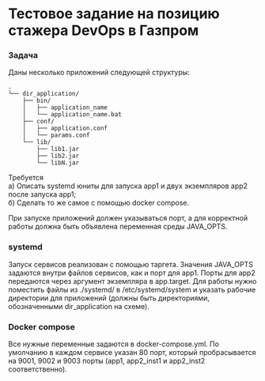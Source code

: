 # Тестовое задание на позицию стажера DevOps в Газпром

### Задача

Даны несколько приложений следующей структуры:

```
.
└── dir_application/
    ├── bin/
    │   ├── application_name
    │   └── application_name.bat
    ├── conf/
    │   ├── application.conf
    │   └── params.conf
    └── lib/
        ├── lib1.jar
        ├── lib2.jar
        └── libN.jar
```

Требуется  
а) Описать systemd юниты для запуска app1 и двух экземпляров app2 после запуска app1;  
б) Сделать то же самое с помощью docker compose.

При запуске приложений должен указываться порт, а для корректной работы должна быть объявлена переменная среды JAVA_OPTS.

### systemd

Запуск сервисов реализован с помощью таргета. Значения JAVA_OPTS задаются внутри файлов сервисов, как и порт для app1. Порты для app2 передаются через аргумент экземпляра в app.target. Для работы нужно поместить файлы из ./systemd/ в /etc/systemd/system и указать рабочие директории для приложений (должны быть директориями, обозначенными dir_application на схеме).

### Docker compose

Все нужные переменные задаются в docker-compose.yml. По умолчанию в каждом сервисе указан 80 порт, который пробрасывается на 9001, 9002 и 9003 порты (app1, app2_inst1 и app2_inst2 соответственно).

